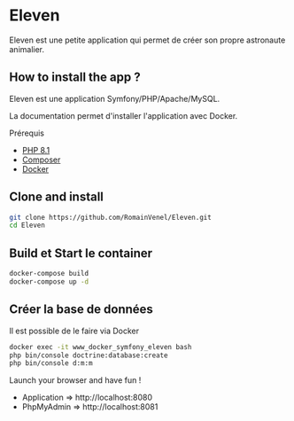 # Eleven

Eleven est une petite application qui permet de créer son propre astronaute animalier.

##  <a name='Howtoinstalltheapp'></a>How to install the app ?

Eleven est une application Symfony/PHP/Apache/MySQL.

La documentation permet d'installer l'application avec Docker.

<a name='Prerequisites'></a>Prérequis

- [PHP 8.1](https://www.php.net/downloads.php)
- [Composer](https://getcomposer.org/)
- [Docker](https://www.docker.com/)

##  <a name='Cloneandinstall'></a>Clone and install

```bash
git clone https://github.com/RomainVenel/Eleven.git
cd Eleven
```

##  Build et Start le container

```bash
docker-compose build
docker-compose up -d
```

##  <a name='CreateanewUser'></a>Créer la base de données

Il est possible de le faire via Docker

```bash
docker exec -it www_docker_symfony_eleven bash
php bin/console doctrine:database:create
php bin/console d:m:m
```

Launch your browser and have fun !

- Application => http://localhost:8080
- PhpMyAdmin => http://localhost:8081
